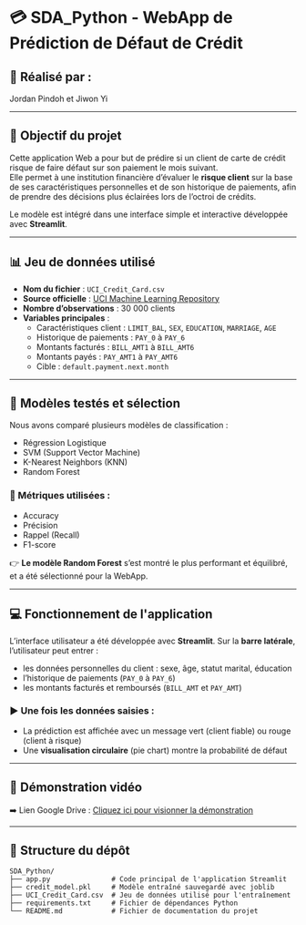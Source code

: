 # 💳 SDA_Python - WebApp de Prédiction de Défaut de Crédit


## 👥 Réalisé par :
Jordan Pindoh et Jiwon Yi

---

## 🎯 Objectif du projet

Cette application Web a pour but de prédire si un client de carte de crédit risque de faire défaut sur son paiement le mois suivant.  
Elle permet à une institution financière d’évaluer le **risque client** sur la base de ses caractéristiques personnelles et de son historique de paiements, afin de prendre des décisions plus éclairées lors de l’octroi de crédits.

Le modèle est intégré dans une interface simple et interactive développée avec **Streamlit**.

---

## 📊 Jeu de données utilisé

- **Nom du fichier** : `UCI_Credit_Card.csv`
- **Source officielle** : [UCI Machine Learning Repository](https://archive.ics.uci.edu/ml/datasets/default+of+credit+card+clients)
- **Nombre d’observations** : 30 000 clients
- **Variables principales** :
  - Caractéristiques client : `LIMIT_BAL`, `SEX`, `EDUCATION`, `MARRIAGE`, `AGE`
  - Historique de paiements : `PAY_0` à `PAY_6`
  - Montants facturés : `BILL_AMT1` à `BILL_AMT6`
  - Montants payés : `PAY_AMT1` à `PAY_AMT6`
  - Cible : `default.payment.next.month`

---

## 🧠 Modèles testés et sélection

Nous avons comparé plusieurs modèles de classification :

- Régression Logistique
- SVM (Support Vector Machine)
- K-Nearest Neighbors (KNN)
- Random Forest

### 🧪 Métriques utilisées :
- Accuracy
- Précision
- Rappel (Recall)
- F1-score

👉 **Le modèle Random Forest** s’est montré le plus performant et équilibré, et a été sélectionné pour la WebApp.

---

## 💻 Fonctionnement de l'application

L’interface utilisateur a été développée avec **Streamlit**. Sur la **barre latérale**, l’utilisateur peut entrer :

- les données personnelles du client : sexe, âge, statut marital, éducation
- l’historique de paiements (`PAY_0` à `PAY_6`)
- les montants facturés et remboursés (`BILL_AMT` et `PAY_AMT`)

### ▶️ Une fois les données saisies :
- La prédiction est affichée avec un message vert (client fiable) ou rouge (client à risque)
- Une **visualisation circulaire** (pie chart) montre la probabilité de défaut

---

## 🎥 Démonstration vidéo

➡️ Lien Google Drive : [Cliquez ici pour visionner la démonstration](https://drive.google.com/file/d/1Rif2-bcE0ODv066ALckEYCWqqbAxnUv8/view?usp=drive_link)


---

## 📂 Structure du dépôt
```
SDA_Python/
├── app.py               # Code principal de l'application Streamlit
├── credit_model.pkl     # Modèle entraîné sauvegardé avec joblib
├── UCI_Credit_Card.csv  # Jeu de données utilisé pour l'entraînement
├── requirements.txt     # Fichier de dépendances Python
└── README.md            # Fichier de documentation du projet
```

